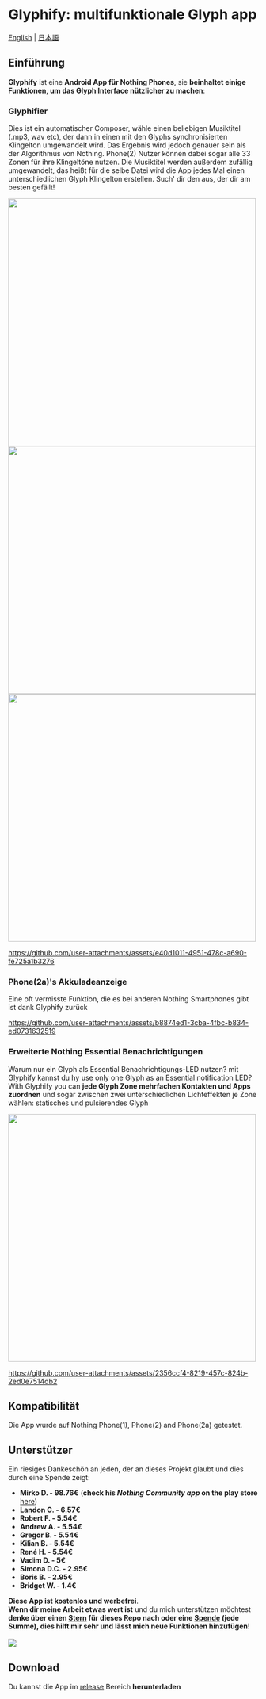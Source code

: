 # Glyphify: multifunktionale Glyph app
[English](./README.md) | [日本語](./README_JA.md)
## Einführung
**Glyphify** ist eine **Android App für Nothing Phones**, sie **beinhaltet einige Funktionen, um das Glyph Interface nützlicher zu machen**:

### Glyphifier
Dies ist ein automatischer Composer, wähle einen beliebigen Musiktitel (.mp3, wav etc), der dann in einen mit den Glyphs synchronisierten Klingelton umgewandelt wird. Das Ergebnis wird jedoch genauer sein als der Algorithmus von Nothing. Phone(2) Nutzer können dabei sogar alle 33 Zonen für ihre Klingeltöne nutzen. Die Musiktitel werden außerdem zufällig umgewandelt, das heißt für die selbe Datei wird die App jedes Mal einen unterschiedlichen Glyph Klingelton erstellen.  Such' dir den aus, der dir am besten gefällt!

<img src="https://github.com/user-attachments/assets/82a9f489-7ad8-4b62-b2b4-553003d9c253" height="500">
<img src="https://github.com/user-attachments/assets/6c6a1d89-f3b0-4d40-b2a8-59403ba72e1e" height="500">
<img src="https://github.com/user-attachments/assets/f236b849-a82f-4c6f-92a6-a43fd93650d3" height="500">

https://github.com/user-attachments/assets/e40d1011-4951-478c-a690-fe725a1b3276

### Phone(2a)'s Akkuladeanzeige
Eine oft vermisste Funktion, die es bei anderen Nothing Smartphones gibt ist dank Glyphify zurück

https://github.com/user-attachments/assets/b8874ed1-3cba-4fbc-b834-ed0731632519

### Erweiterte Nothing Essential Benachrichtigungen
Warum nur ein Glyph als Essential Benachrichtigungs-LED nutzen? mit Glyphify kannst du hy use only one Glyph as an Essential notification LED? With Glyphify you can **jede Glyph Zone mehrfachen Kontakten und Apps zuordnen** und sogar zwischen zwei unterschiedlichen Lichteffekten je Zone wählen: statisches und pulsierendes Glyph

<img src="https://github.com/user-attachments/assets/590fc34b-98b2-4324-a51e-1a8484d0b9aa" height="500">

https://github.com/user-attachments/assets/2356ccf4-8219-457c-824b-2ed0e7514db2

## Kompatibilität
Die App wurde auf Nothing Phone(1), Phone(2) and Phone(2a) getestet.

## Unterstützer

Ein riesiges Dankeschön an jeden, der an dieses Projekt glaubt und dies durch eine Spende zeigt:
- **Mirko D. - 98.76€** (**check his _Nothing Community app_ on the play store** [here](https://play.google.com/store/apps/details?id=com.nothing.news))
- **Landon C. - 6.57€**
- **Robert F. - 5.54€**
- **Andrew A. - 5.54€**
- **Gregor B. - 5.54€**
- **Kilian B. - 5.54€**
- **René H. - 5.54€**
- **Vadim D. - 5€**
- **Simona D.C. - 2.95€**
- **Boris B. - 2.95€**
- **Bridget W. - 1.4€**


**Diese App ist kostenlos und werbefrei**.\
**Wenn dir meine Arbeit etwas wert ist** und du mich unterstützen möchtest **denke über einen <ins>Stern</ins> für dieses Repo nach oder eine <ins>Spende</ins> (jede Summe), dies hilft mir sehr und lässt mich neue Funktionen hinzufügen**!
<br><br>
[![](https://www.paypalobjects.com/en_US/i/btn/btn_donateCC_LG.gif)](https://www.paypal.com/donate/?hosted_button_id=HJU8Y7F34Z6TL)

## Download

Du kannst die App im [release](https://github.com/Fr4nKB/Glyphify/releases/latest) Bereich **herunterladen**
